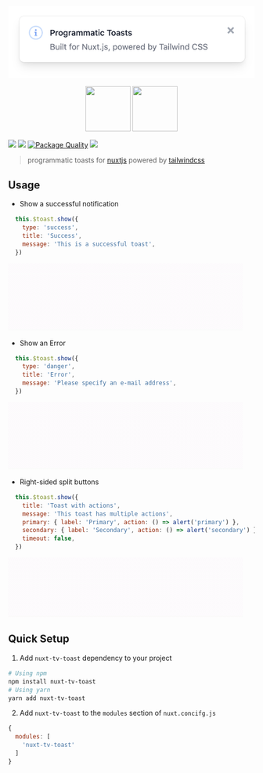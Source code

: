 <p align="center">
  <img src="media/toast.png" />
</p>

<p align="center">
  <a href="https://nuxtjs.org"><img src="https://nuxtjs.org/logos/nuxt-icon.png" width="92" height="92" /></a>
  <a href="https://tailwindcss.com"><img src="https://pbs.twimg.com/profile_images/1278691829135876097/I4HKOLJw_400x400.png" width="92" height="92" /></a>
</p>

[![](https://img.shields.io/npm/v/tv-toast.svg?logo=npm)](https://www.npmjs.com/package/tv-toast)
[![](https://img.shields.io/npm/dt/tv-toast.svg)](https://www.npmjs.com/package/tv-toast)
[![Package Quality](https://npm.packagequality.com/shield/tv-toast.svg)](https://packagequality.com/#?package=tv-toast)
[![](https://img.shields.io/badge/chat-on%20discord-7289DA.svg?logo=discord)](https://discord.gg/enn4S6)

> programmatic toasts for [nuxtjs](https://nuxtjs.org) powered by [tailwindcss](https://tailwindcss.com)

## Usage

* Show a successful notification
```js
  this.$toast.show({
    type: 'success',
    title: 'Success',
    message: 'This is a successful toast',
  })
```
![](media/success.gif?raw=true)

* Show an Error 
```js
  this.$toast.show({
    type: 'danger',
    title: 'Error',
    message: 'Please specify an e-mail address',
  })
```
![](media/error.gif?raw=true)

* Right-sided split buttons
```js
  this.$toast.show({
    title: 'Toast with actions',
    message: 'This toast has multiple actions',
    primary: { label: 'Primary', action: () => alert('primary') },
    secondary: { label: 'Secondary', action: () => alert('secondary') },
    timeout: false,
  })
```
![](media/actions.gif?raw=true)


## Quick Setup
1. Add `nuxt-tv-toast` dependency to your project
```bash
# Using npm
npm install nuxt-tv-toast
# Using yarn
yarn add nuxt-tv-toast
```
2. Add `nuxt-tv-toast` to the `modules` section of `nuxt.concifg.js`
```js
{
  modules: [
    'nuxt-tv-toast'
  ]
}
```
